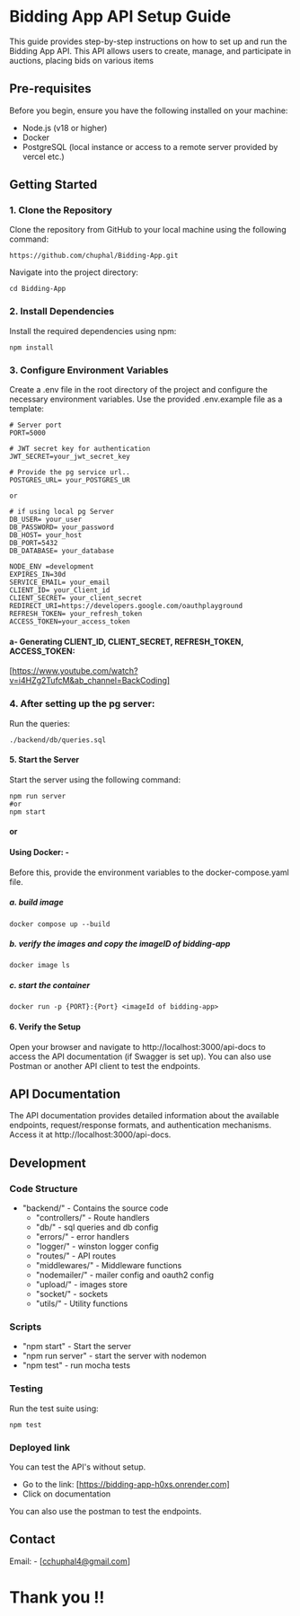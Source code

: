 
# Bidding App API Setup Guide

This guide provides step-by-step instructions on how to set up and run the Bidding App API. This API allows users to create, manage, and participate in auctions, placing bids on various items


## Pre-requisites
Before you begin, ensure you have the following installed on your machine:
* Node.js (v18 or higher)
* Docker
* PostgreSQL (local instance or access to a remote server provided by vercel etc.)

## Getting Started

### 1. Clone the Repository
Clone the repository from GitHub to your local machine using the following command:

```shell
https://github.com/chuphal/Bidding-App.git
```

Navigate into the project directory:
```shell
cd Bidding-App
```
### 2. Install Dependencies
Install the required dependencies using npm:

```shell
npm install
```
### 3. Configure Environment Variables
Create a .env file in the root directory of the project and configure the necessary environment variables. Use the provided .env.example file as a template:

```text
# Server port
PORT=5000

# JWT secret key for authentication
JWT_SECRET=your_jwt_secret_key

# Provide the pg service url..
POSTGRES_URL= your_POSTGRES_UR

or

# if using local pg Server
DB_USER= your_user
DB_PASSWORD= your_password
DB_HOST= your_host
DB_PORT=5432
DB_DATABASE= your_database

NODE_ENV =development
EXPIRES_IN=30d
SERVICE_EMAIL= your_email
CLIENT_ID= your_Client_id
CLIENT_SECRET= your_client_secret
REDIRECT_URI=https://developers.google.com/oauthplayground
REFRESH_TOKEN= your_refresh_token
ACCESS_TOKEN=your_access_token

```
#### a- Generating CLIENT_ID, CLIENT_SECRET, REFRESH_TOKEN,  ACCESS_TOKEN:
[https://www.youtube.com/watch?v=i4HZg2TufcM&ab_channel=BackCoding]

### 4. After setting up the pg server:
Run the queries:
```text
./backend/db/queries.sql
```

#### 5. Start the Server
Start the server using the following command:
```shell
npm run server
#or 
npm start
```

#### or 
#### Using Docker: -
Before this, provide the environment variables to the docker-compose.yaml file.

##### a. build image
```shell
docker compose up --build
```

##### b. verify the images and copy the imageID of bidding-app
```shell
docker image ls
```

##### c. start the container
```shell
docker run -p {PORT}:{Port} <imageId of bidding-app>
```

#### 6. Verify the Setup
Open your browser and navigate to http://localhost:3000/api-docs to access the API documentation (if Swagger is set up). You can also use Postman or another API client to test the endpoints.

## API Documentation
The API documentation provides detailed information about the available endpoints, request/response formats, and authentication mechanisms. Access it at http://localhost:3000/api-docs.

## Development
### Code Structure

* "backend/" - Contains the source code
    * "controllers/" - Route handlers
    * "db/" - sql queries and db config
    * "errors/" - error handlers
    * "logger/" - winston logger config
    * "routes/" - API routes
    * "middlewares/" - Middleware functions
    * "nodemailer/" - mailer config and oauth2 config
    * "upload/" - images store
    * "socket/" - sockets
    * "utils/" - Utility functions
    
### Scripts

* "npm start" - Start the server
* "npm run server" - start the server with nodemon
* "npm test" - run mocha tests

### Testing
Run the test suite using:
```shell
npm test

```
### Deployed link
You can test the API's without setup.
* Go to the link:  [https://bidding-app-h0xs.onrender.com]
* Click on documentation

You can also use the postman to test the endpoints.

## Contact
Email: - [cchuphal4@gmail.com]


# Thank you !!
